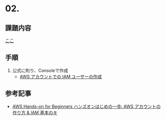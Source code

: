 # 02.
## 課題内容
[ここ](../README.md#02.)

## 手順
1. 公式に則り、Consoleで作成
    - [AWS アカウントでの IAM ユーザーの作成](https://docs.aws.amazon.com/ja_jp/IAM/latest/UserGuide/id_users_create.html#id_users_create_console)

## 参考記事
- [AWS Hands-on for Beginners ハンズオンはじめの一歩: AWS アカウントの作り方 & IAM 基本のキ](https://pages.awscloud.com/event_JAPAN_Ondemand_Hands-on-for-Beginners-1st-Step_LP.html?trk=aws_introduction_page) 